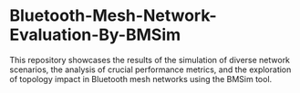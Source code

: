 # Bluetooth-Mesh-Network-Evaluation-By-BMSim
This repository showcases the results of the simulation of diverse network scenarios, the analysis of crucial performance metrics, and the exploration of topology impact in Bluetooth mesh networks using the BMSim tool.
